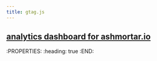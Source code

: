 ```yaml
---
title: gtag.js
---
```


## [analytics dashboard for ashmortar.io](https://analytics.google.com/analytics/web/?authuser=1#/p256795404/reports/defaulthome?params=_u..nav%3Ddefault)
:PROPERTIES:
:heading: true
:END:
##
##
